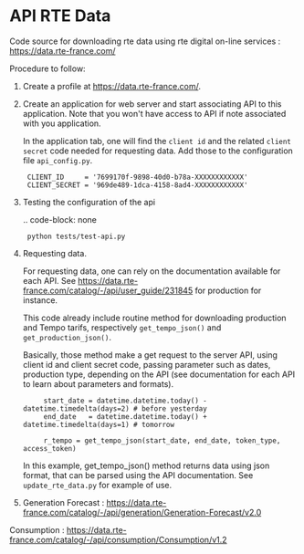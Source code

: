 # API RTE Data

Code source for downloading rte data using rte digital on-line services : https://data.rte-france.com/

Procedure to follow:

1) Create a profile at https://data.rte-france.com/.
    
2) Create an application for web server and start associating API to this application. Note that you won't have access to API if note associated with you application. 
        
    In the application tab, one will find the `client id` and the related `client secret` code needed for requesting data. Add those to the configuration file `api_config.py`.

        CLIENT_ID     = '7699170f-9898-40d0-b78a-XXXXXXXXXXXX'
        CLIENT_SECRET = '969de489-1dca-4158-8ad4-XXXXXXXXXXXX'
    
3) Testing the configuration of the api

    .. code-block: none
    
        python tests/test-api.py
        
4) Requesting data.

    For requesting data, one can rely on the documentation available for each API. See https://data.rte-france.com/catalog/-/api/user_guide/231845 for production for instance. 
    
    This code already include routine method for downloading production and Tempo tarifs, respectively `get_tempo_json()` and `get_production_json()`.
     
     Basically, those method make a get request to the server API, using client id and client secret code, passing parameter such as dates, production type, depending on the API (see documentation for each API to learn about parameters and formats). 
            
            start_date = datetime.datetime.today() - datetime.timedelta(days=2) # before yesterday
            end_date   = datetime.datetime.today() + datetime.timedelta(days=1) # tomorrow 
            
            r_tempo = get_tempo_json(start_date, end_date, token_type, access_token)
    
    In this example, get_tempo_json() method returns data using json format, that can be parsed using the API documentation. See `update_rte_data.py` for example of use.  

5) Generation Forecast : https://data.rte-france.com/catalog/-/api/generation/Generation-Forecast/v2.0

Consumption : https://data.rte-france.com/catalog/-/api/consumption/Consumption/v1.2

